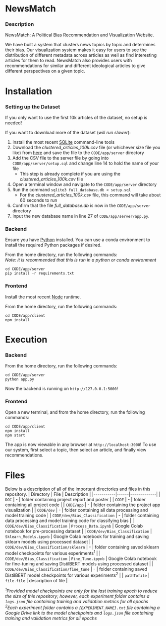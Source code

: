 # NewsMatch

### Description
NewsMatch: A Political Bias Recommendation and Visualization Website.

We have built a system that clusters news topics by topic and determines their bias. Our visualization system makes it easy for users to see the distribution of different metadata across articles as well as find interesting articles for them to read. NewsMatch also provides users with recommendations for similar and different ideological articles to give different perspectives on a given topic.

# Installation

### Setting up the Dataset
If you only want to use the first 10k articles of the dataset, no setup is needed!

If you want to download more of the dataset (*will run slower*):

1. Install the most recent [SQLite](https://www.sqlite.org/download.html) command-line tools
2. Download the *clustered_articles_100k.csv* file (or whichever size file you like) from [here](https://drive.google.com/drive/folders/1kjbQ4NviL3I_tuPdivm5rQaS3NYefk5g?usp=sharing) and save the file to the `CODE/app/server` directory
3. Add the CSV file to the server file by going into `CODE/app/server/setup.sql` and change line 14 to hold the name of your file
    * This step is already complete if you are using the *clustered_articles_100k.csv* file
4. Open a terminal window and navigate to the `CODE/app/server` directory
5. Run the command `sqlite3 full_database.db < setup.sql`
    * For the *clustered_articles_100k.csv* file, this command will take about 60 seconds to run
6. Confirm that the file *full_database.db* is now in the `CODE/app/server` directory
7. Input the new database name in line 27 of `CODE/app/server/app.py`.

### Backend

Ensure you have [Python](https://www.python.org/) installed. You can use a conda environment to install the required Python packages if desired.

From the home directory, run the following commands: \
*Note: it is recommended that this is run in a python or conda environment*
```
cd CODE/app/server
pip install -r requirements.txt
```

### Frontend

Install the most recent [Node]((https://nodejs.org/en)) runtime.

From the home directory, run the following commands:
```
cd CODE/app/client
npm install
```

# Execution

### Backend

From the home directory, run the following commands:
```
cd CODE/app/server
python app.py
```

Now the backend is running on `http://127.0.0.1:5000`!

### Frontend

Open a new terminal, and from the home directory, run the following commands:
```
cd CODE/app/client
npm install
npm start
```

The app is now viewable in any browser at `http://localhost:3000`! To use our system, first select a topic, then select an article, and finally view recommendations. 

# Files
Below is a description of all of the important directories and files in this repository.
| Directory | File | Description |
|-----------|------|-------------|
| `DOC` | - | folder containing project report and poster |
| `CODE` | - | folder containing all project code |
| `CODE/app` | - | folder containing the project app visualization |
| `CODE/dev` | - | folder containing all data processing and model training code |
| `CODE/dev/Bias_Classification` | - | folder containing data processing and model training code for classifying bias |
| `CODE/dev/Bias_Classification` | `Process_Data.ipynb` | Google Colab notebook for pre-processing dataset |
| `CODE/dev/Bias_Classification` | `Sklearn_Models.ipynb` | Google Colab notebook for training and saving sklearn models using processed dataset |
| `CODE/dev/Bias_Classification/sklearn` | - | folder containing saved sklearn model checkpoints for various experiments<sup>1</sup> |
| `CODE/dev/Bias_Classification` | `Fine_Tune.ipynb` | Google Colab notebook for fine-tuning and saving DistilBERT models using processed dataset |
| `CODE/dev/Bias_Classification/fine_tune` | - | folder containing saved DistilBERT model checkpoints for various experiments<sup>2</sup> |
| `pathTofile` | `file.file` | description of file |

*<sup>1</sup>Provided model checkpoints are only for the last training epoch to reduce the size of this repository; however, each experiment folder contains a `logs.json` file containing training and validation metrics for all epochs* \
*<sup>2</sup>Each experiment folder contains a `{EXPERIMENT_NAME}.txt` file containing a Google Drive link to the model checkpoints and `logs.json` file containing training and validation metrics for all epochs*
